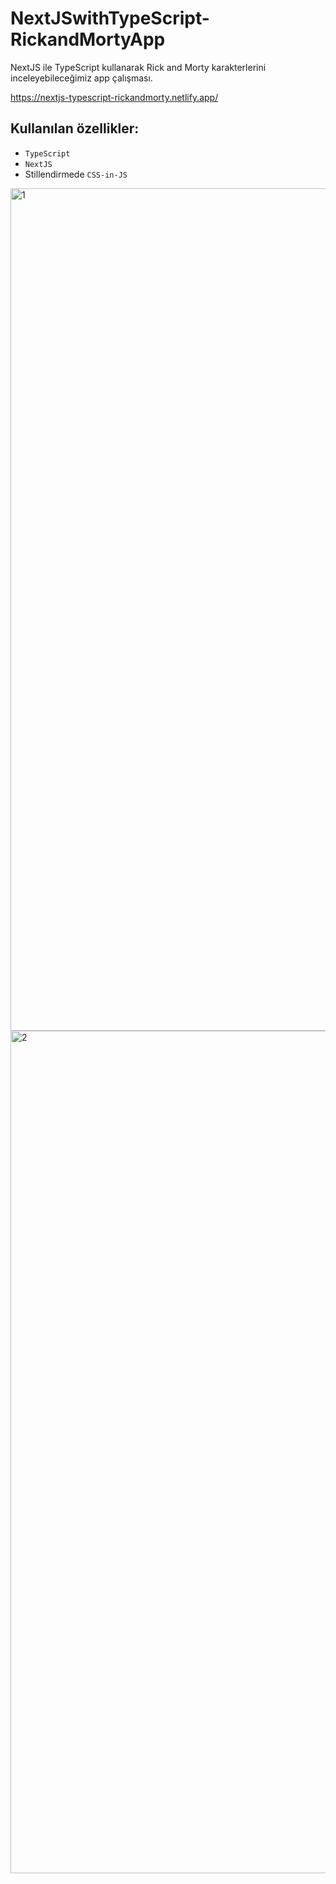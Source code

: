 # NextJSwithTypeScript-RickandMortyApp
NextJS ile TypeScript kullanarak Rick and Morty karakterlerini inceleyebileceğimiz app çalışması. 

https://nextjs-typescript-rickandmorty.netlify.app/

## Kullanılan özellikler:
*  ```TypeScript``` 
*  ```NextJS```
* Stillendirmede ```CSS-in-JS```

<img width="1348" alt="1" src="https://user-images.githubusercontent.com/92322334/181080011-b3bfbff4-9ebf-4d88-9612-64658e391bbe.png">
<img width="1348" alt="2" src="https://user-images.githubusercontent.com/92322334/181079718-ee566845-7ff9-4ae6-8a58-c6277c15ea1f.png">
